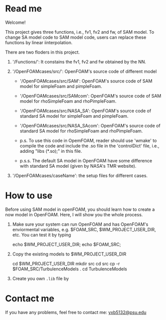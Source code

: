 # Read me

Welcome!

This project gives three functions, i.e., fv1, fv2 and fw, of SAM model.
To change SA model code to SAM model code, users can replace these functions by linear iinterpolation.

There are two floders in this project.

1. '/Functions/': It constains the fv1, fv2 and fw obtained by the NN. 

2. '/OpenFOAMcases/src/': OpenFOAM's source code of different model

    * '/OpenFOAMcases/src/SAM': OpenFOAM's source code of SAM model for simpleFoam and pimpleFoam.

    * '/OpenFOAMcases/src/SAMcom': OpenFOAM's source code of SAM model for rhoSimpleFoam and rhoPimpleFoam.

    * '/OpenFOAMcases/src/NASA_SA': OpenFOAM's source code of standard SA model for simpleFoam and pimpleFoam.

    * '/OpenFOAMcases/src/NASA_SAcom': OpenFOAM's source code of standard SA model for rhoSimpleFoam and rhoPimpleFoam.

    * p.s. To use this code in OpemFOAM, reader should use 'wmake' to compile the code and include the .so file in the 'controlDict' file, i.e., adding "libs (*.so);" in this file.

    * p.s.s. The default SA model in OpenFOAM have some difference with standard SA model (given by NASA's TMR website).

3. '/OpenFOAMcases/caseName': the setup files for different cases.

# How to use

Before using SAM model in openFOAM, you should learn how to create a now model in OpenFOAM.
Here, I will show you the whole process.

1. Make sure your system can run OpenFOAM and has OpenFOAM's enviormental variables, e.g. $FOAM_SRC, $WM_PROJECT_USER_DIR, etc.
You can test it by typing
   
   echo $WM_PROJECT_USER_DIR;
   echo $FOAM_SRC;
   

2. Copy the existing models to $WM_PROJECT_USER_DIR

   cd $WM_PROJECT_USER_DIR
   mkdir src
   cd src
   cp -r $FOAM_SRC/TurbulenceModels .
   cd TurbulenceModels
   
3. Create you own `.lib` file by 
   

# Contact me

If you have any problems, feel free to contact me: yxb5132@psu.edu
